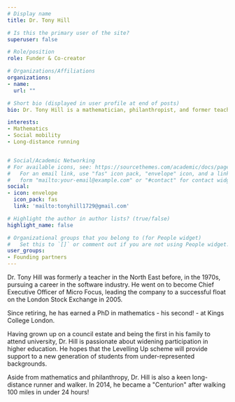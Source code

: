 ```yaml
---
# Display name
title: Dr. Tony Hill

# Is this the primary user of the site?
superuser: false

# Role/position
role: Funder & Co-creator

# Organizations/Affiliations
organizations:
- name:
  url: ""

# Short bio (displayed in user profile at end of posts)
bio: Dr. Tony Hill is a mathematician, philanthropist, and former teacher.

interests:
- Mathematics
- Social mobility
- Long-distance running


# Social/Academic Networking
# For available icons, see: https://sourcethemes.com/academic/docs/page-builder/#icons
#   For an email link, use "fas" icon pack, "envelope" icon, and a link in the
#   form "mailto:your-email@example.com" or "#contact" for contact widget.
social:
- icon: envelope
  icon_pack: fas
  link: 'mailto:tonyhill1729@gmail.com'

# Highlight the author in author lists? (true/false)
highlight_name: false

# Organizational groups that you belong to (for People widget)
#   Set this to `[]` or comment out if you are not using People widget.
user_groups:
- Founding partners
---
```


Dr. Tony Hill was formerly a teacher in the North East before, in the 1970s, pursuing a career in the software industry. He went on to become Chief Executive Officer of Micro Focus, leading the company to a successful float on the London Stock Exchange in 2005.

Since retiring, he has earned a PhD in mathematics - his second! - at Kings College London.

Having grown up on a council estate and being the first in his family to attend university, Dr. Hill is passionate about widening participation in higher education. He hopes that the Levelling Up scheme will provide support to a new generation of students from under-represented backgrounds.

Aside from mathematics and philanthropy, Dr. Hill is also a keen long-distance runner and walker. In 2014, he became a "Centurion" after walking 100 miles in under 24 hours!


